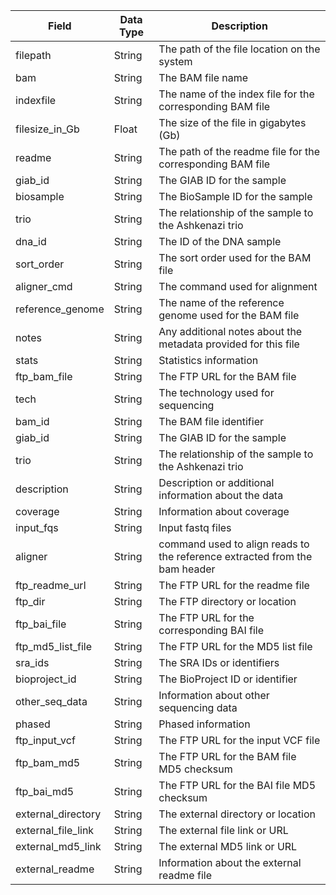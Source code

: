 | Field                | Data Type     | Description                                                                                    |
|----------------------|---------------|------------------------------------------------------------------------------------------------|
| filepath             | String        | The path of the file location on the system|
| bam                  | String        | The BAM file name                                                                              |
| indexfile            | String        | The name of the index file for the corresponding BAM file|
| filesize_in_Gb       | Float         | The size of the file in gigabytes (Gb)                                                        |
| readme               | String        | The path of the readme file for the corresponding BAM file                             |
| giab_id         | String        | The GIAB ID for the sample|
| biosample            | String        | The BioSample ID for the sample                                                                       |
| trio          | String        | The relationship of the sample to the Ashkenazi trio|
| dna_id               | String        | The ID of the DNA sample|
| sort_order           | String        | The sort order used for the BAM file                                                                    |
| aligner_cmd          | String        | The command used for alignment                                                                 |
| reference_genome     | String        | The name of the reference genome used for the BAM file|
| notes           | String        | 	Any additional notes about the metadata provided for this file|
| stats                | String        | Statistics information                                                                         |
| ftp_bam_file         | String        | The FTP URL for the BAM file                                                                   |
| tech                 | String        | The technology used for sequencing                                                             |
| bam_id               | String        | The BAM file identifier                                                                        |
| giab_id              | String        | The GIAB ID for the sample                                                                     |
| trio                 | String        | The relationship of the sample to the Ashkenazi trio                                                                    |
| description          | String        | Description or additional information about the data                                           |
| coverage             | String        | Information about coverage                                                                     |
| input_fqs            | String        | Input fastq files                                                                              |
| aligner              | String        | command used to align reads to the reference extracted from the bam header                                                               |
| ftp_readme_url       | String        | The FTP URL for the readme file                                                                |
| ftp_dir              | String        | The FTP directory or location                                                                  |
| ftp_bai_file         | String        | The FTP URL for the corresponding BAI file                                                     |
| ftp_md5_list_file    | String        | The FTP URL for the MD5 list file                                                              |
| sra_ids              | String        | The SRA IDs or identifiers                                                                     |
| bioproject_id        | String        | The BioProject ID or identifier                                                                |
| other_seq_data       | String        | Information about other sequencing data                                                        |
| phased               | String        | Phased information                                                                             |
| ftp_input_vcf        | String        | The FTP URL for the input VCF file                                                             |
| ftp_bam_md5          | String        | The FTP URL for the BAM file MD5 checksum                                                      |
| ftp_bai_md5          | String        | The FTP URL for the BAI file MD5 checksum                                                      |
| external_directory   | String        | The external directory or location                                                             |
| external_file_link   | String        | The external file link or URL                                                                  |
| external_md5_link    | String        | The external MD5 link or URL                                                                   |
| external_readme      | String        | Information about the external readme file                                                     |
